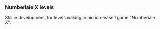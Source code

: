 ### Numberiale X levels
Still in development, for levels making in an unreleased game "Numberiale X".
